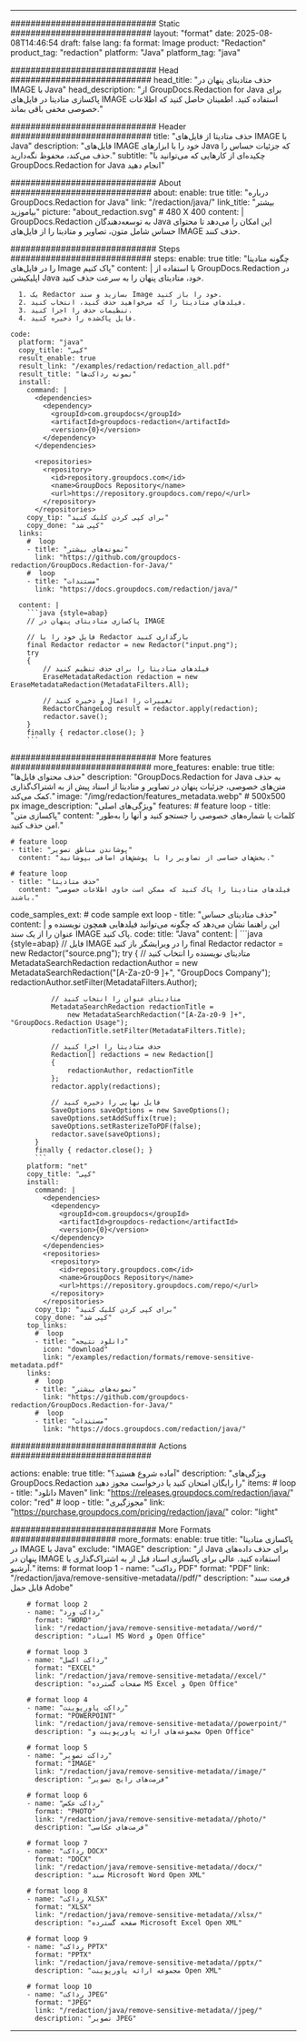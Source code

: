 
---
############################# Static ############################
layout: "format"
date:  2025-08-08T14:46:54
draft: false
lang: fa
format: Image
product: "Redaction"
product_tag: "redaction"
platform: "Java"
platform_tag: "java"

############################# Head ############################
head_title: "حذف متادیتای پنهان در IMAGE با Java"
head_description: "از GroupDocs.Redaction for Java برای پاکسازی متادیتا در فایل‌های IMAGE استفاده کنید. اطمینان حاصل کنید که اطلاعات خصوصی مخفی باقی بماند."

############################# Header ############################
title: "حذف متادیتا از فایل‌های IMAGE با Java" 
description: "فایل‌های IMAGE خود را با ابزارهای Java که جزئیات حساس را حذف می‌کند، محفوظ نگه‌دارید."
subtitle: "چکیده‌ای از کارهایی که می‌توانید با GroupDocs.Redaction for Java انجام دهید" 

############################# About ############################
about:
    enable: true
    title: "درباره GroupDocs.Redaction for Java"
    link: "/redaction/java/"
    link_title: "بیشتر بیاموزید"
    picture: "about_redaction.svg" # 480 X 400
    content: |
       GroupDocs.Redaction به توسعه‌دهندگان Java این امکان را می‌دهد تا محتوای حساس شامل متون، تصاویر و متادیتا را از فایل‌های IMAGE حذف کنند.

############################# Steps ############################
steps:
    enable: true
    title: "چگونه متادیتا را در فایل‌های Image پاک کنیم"
    content: |
      با استفاده از GroupDocs.Redaction در اپلیکیشن Java خود، متادیتای پنهان را به سرعت حذف کنید.
      
      1. یک Redactor بسازید و سند Image خود را باز کنید.
      2. فیلدهای متادیتا را که می‌خواهید حذف کنید، انتخاب کنید.
      3. تنظیمات حذف را اجرا کنید.
      4. فایل پاک‌شده را ذخیره کنید.
   
    code:
      platform: "java"
      copy_title: "کپی"
      result_enable: true
      result_link: "/examples/redaction/redaction_all.pdf"
      result_title: "نمونه رداکت‌ها"
      install:
        command: |
          <dependencies>
            <dependency>
              <groupId>com.groupdocs</groupId>
              <artifactId>groupdocs-redaction</artifactId>
              <version>{0}</version>
            </dependency>
          </dependencies>

          <repositories>
            <repository>
              <id>repository.groupdocs.com</id>
              <name>GroupDocs Repository</name>
              <url>https://repository.groupdocs.com/repo/</url>
            </repository>
          </repositories>
        copy_tip: "برای کپی کردن کلیک کنید"
        copy_done: "کپی شد"
      links:
        #  loop
        - title: "نمونه‌های بیشتر"
          link: "https://github.com/groupdocs-redaction/GroupDocs.Redaction-for-Java/"
        #  loop
        - title: "مستندات"
          link: "https://docs.groupdocs.com/redaction/java/"
          
      content: |
        ```java {style=abap}
        // پاکسازی متادیتای پنهان در IMAGE

        // فایل خود را با Redactor بارگذاری کنید
        final Redactor redactor = new Redactor("input.png");
        try
        {
            // فیلدهای متادیتا را برای حذف تنظیم کنید
            EraseMetadataRedaction redaction = new EraseMetadataRedaction(MetadataFilters.All);

            // تغییرات را اعمال و ذخیره کنید
            RedactorChangeLog result = redactor.apply(redaction);
            redactor.save();
        }
        finally { redactor.close(); }
        ```            


############################# More features ############################
more_features:
  enable: true
  title: "حذف محتوای فایل‌ها"
  description: "GroupDocs.Redaction for Java به حذف متن‌های خصوصی، جزئیات پنهان در تصاویر و متادیتا از اسناد پیش از به اشتراک‌گذاری کمک می‌کند."
  image: "/img/redaction/features_metadata.webp" # 500x500 px
  image_description: "ویژگی‌های اصلی"
  features:
    # feature loop
    - title: "پاکسازی متن"
      content: "کلمات یا شماره‌های خصوصی را جستجو کنید و آنها را به‌طور امن حذف کنید."

    # feature loop
    - title: "پوشاندن مناطق تصویر"
      content: "بخش‌های حساسی از تصاویر را با پوشش‌های اضافی بپوشانید."

    # feature loop
    - title: "حذف متادیتا"
      content: "فیلدهای متادیتا را پاک کنید که ممکن است حاوی اطلاعات خصوصی باشند."
      
  code_samples_ext:
    # code sample ext loop
    - title: "حذف متادیتای حساس"
      content: |
        این راهنما نشان می‌دهد که چگونه می‌توانید فیلدهایی همچون نویسنده و عنوان را از یک سند IMAGE پاک کنید.
      code:
        title: "Java"
        content: |
          ```java {style=abap}
          //  فایل IMAGE را در ویرایشگر باز کنید
          final Redactor redactor = new Redactor("source.png");
          try
          {
              // متادیتای نویسنده را انتخاب کنید
              MetadataSearchRedaction redactionAuthor = 
                  new MetadataSearchRedaction("[A-Za-z0-9 ]+", "GroupDocs Company");
              redactionAuthor.setFilter(MetadataFilters.Author);

              // متادیتای عنوان را انتخاب کنید
              MetadataSearchRedaction redactionTitle = 
                  new MetadataSearchRedaction("[A-Za-z0-9 ]+", "GroupDocs.Redaction Usage");
              redactionTitle.setFilter(MetadataFilters.Title);

              // حذف متادیتا را اجرا کنید
              Redaction[] redactions = new Redaction[]
              {
                  redactionAuthor, redactionTitle
              };
              redactor.apply(redactions);

              // فایل نهایی را ذخیره کنید
              SaveOptions saveOptions = new SaveOptions();
              saveOptions.setAddSuffix(true);
              saveOptions.setRasterizeToPDF(false);
              redactor.save(saveOptions);
          }
          finally { redactor.close(); }
          ```
        platform: "net"
        copy_title: "کپی"
        install:
          command: |
            <dependencies>
              <dependency>
                <groupId>com.groupdocs</groupId>
                <artifactId>groupdocs-redaction</artifactId>
                <version>{0}</version>
              </dependency>
            </dependencies>
            <repositories>
              <repository>
                <id>repository.groupdocs.com</id>
                <name>GroupDocs Repository</name>
                <url>https://repository.groupdocs.com/repo/</url>
              </repository>
            </repositories>
          copy_tip: "برای کپی کردن کلیک کنید"
          copy_done: "کپی شد"
        top_links:
          #  loop
          - title: "دانلود نتیجه"
            icon: "download"
            link: "/examples/redaction/formats/remove-sensitive-metadata.pdf"
        links:
          #  loop
          - title: "نمونه‌های بیشتر"
            link: "https://github.com/groupdocs-redaction/GroupDocs.Redaction-for-Java/"
          #  loop
          - title: "مستندات"
            link: "https://docs.groupdocs.com/redaction/java/"


############################# Actions ############################

actions:
  enable: true
  title: "آماده شروع هستید؟"
  description: "ویژگی‌های GroupDocs.Redaction را رایگان امتحان کنید یا درخواست مجوز دهید"
  items:
    #  loop
    - title: "دانلود Maven"
      link: "https://releases.groupdocs.com/redaction/java/"
      color: "red"
        #  loop
    - title: "مجوزگیری"
      link: "https://purchase.groupdocs.com/pricing/redaction/java/"
      color: "light"


############################# More Formats #####################
more_formats:
    enable: true
    title: "پاکسازی متادیتا در IMAGE با Java"
    exclude: "IMAGE"
    description: "از Java برای حذف داده‌های پنهان در IMAGE استفاده کنید. عالی برای پاکسازی اسناد قبل از به اشتراک‌گذاری یا آرشیو."
    items: 
        # format loop 1
        - name: "رداکت PDF"
          format: "PDF"
          link: "/redaction/java/remove-sensitive-metadata//pdf/"
          description: "فرمت سند قابل حمل Adobe"

        # format loop 2
        - name: "رداکت ورد"
          format: "WORD"
          link: "/redaction/java/remove-sensitive-metadata//word/"
          description: "اسناد MS Word و Open Office"
          
        # format loop 3
        - name: "رداکت اکسل"
          format: "EXCEL"
          link: "/redaction/java/remove-sensitive-metadata//excel/"
          description: "صفحات گسترده MS Excel و Open Office"

        # format loop 4
        - name: "رداکت پاورپوینت"
          format: "POWERPOINT"
          link: "/redaction/java/remove-sensitive-metadata//powerpoint/"
          description: "مجموعه‌های ارائه پاورپوینت و Open Office"

        # format loop 5
        - name: "رداکت تصویر"
          format: "IMAGE"
          link: "/redaction/java/remove-sensitive-metadata//image/"
          description: "فرمت‌های رایج تصویر"

        # format loop 6
        - name: "رداکت عکس"
          format: "PHOTO"
          link: "/redaction/java/remove-sensitive-metadata//photo/"
          description: "فرمت‌های عکاسی"

        # format loop 7
        - name: "رداکت DOCX"
          format: "DOCX"
          link: "/redaction/java/remove-sensitive-metadata//docx/"
          description: "سند Microsoft Word Open XML"
          
        # format loop 8
        - name: "رداکت XLSX"
          format: "XLSX"
          link: "/redaction/java/remove-sensitive-metadata//xlsx/"
          description: "صفحه گسترده Microsoft Excel Open XML"
          
        # format loop 9
        - name: "رداکت PPTX"
          format: "PPTX"
          link: "/redaction/java/remove-sensitive-metadata//pptx/"
          description: "مجموعه ارائه پاورپوینت Open XML"

        # format loop 10
        - name: "رداکت JPEG"
          format: "JPEG"
          link: "/redaction/java/remove-sensitive-metadata//jpeg/"
          description: "تصویر JPEG"


---